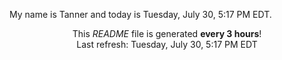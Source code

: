 My name is Tanner and today is Tuesday, July 30, 5:17 PM EDT.

<p align="center">This <i>README</i> file is generated <b>every 3 hours</b>!</br>Last refresh: Tuesday, July 30, 5:17 PM EDT<br /></p>
